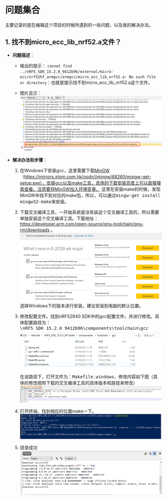 # 问题集合

主要记录的是在编辑这个项目的时候所遇到的一些问题，以及我的解决办法。

## 1. 找不到micro_ecc_lib_nrf52.a文件？
   
* **问题描述**：
  
  * 输出的提示：
    ```cannot find ../nRF5_SDK_15.2.0_9412b96/external/micro-ecc/nrf52hf_armgcc/armgcc/micro_ecc_lib_nrf52.a: No such file or directory```：也就是提示找不到micro_ecc_lib_nrf52.a这个文件。

  * 图片显示：
    ![](https://raw.githubusercontent.com/ZoharAndroid/MarkdownImages/master/%E9%97%AE%E9%A2%981.png)

* **解决办法和步骤**：
    1. 在Windows下安装gcc，这里需要下载[MinGW](https://mirrors.xtom.com.hk/osdn//mingw/68260/mingw-get-setup.exe)（https://mirrors.xtom.com.hk/osdn//mingw/68260/mingw-get-setup.exe），安装gcc以及make工具，具体的下载安装百度上可以直接搜索查看。注意要将MinGW加入环境变量。
    这里在安装make的时候，发现MinGW中找不到对应的make包，所以，可以通过<kbd>mingw-get install mingw32-make</kbd>来安装。

    2. 下载交叉编译工具，一开始系统是没有装这个交叉编译工具的，所以需要单独安装这个交叉编译工具。下载地址：https://developer.arm.com/open-source/gnu-toolchain/gnu-rm/downloads 。
    ![](https://raw.githubusercontent.com/ZoharAndroid/MarkdownImages/master/%E4%BA%A4%E5%8F%89%E7%BC%96%E8%AF%91%E5%B7%A5%E5%85%B7.png)
    选择Windows下的版本进行安装，建议安装到电脑的默认位置。

    3. 修改配置文件。找到nRF52840 SDK中的gcc配置文件，并进行修改。具体配置路径为：<kbd>\nRF5_SDK_15.2.0_9412b96\components\toolchain\gcc</kbd>
    ![](https://raw.githubusercontent.com/ZoharAndroid/MarkdownImages/master/%E9%85%8D%E7%BD%AE%E6%96%87%E4%BB%B6%E4%BD%8D%E7%BD%AE.png)
    在该路径下，打开文件为：<kbd>Makefile.windows</kbd>，修改内容如下图（具体的修改按照下载的交叉编译工具的具体版本和路径来修改）
    ![](https://raw.githubusercontent.com/ZoharAndroid/MarkdownImages/master/%E4%BF%AE%E6%94%B9%E9%85%8D%E7%BD%AE%E6%96%87%E4%BB%B6.png)

    4. 打开终端，找到相应的位置make一下。
    ![](https://raw.githubusercontent.com/ZoharAndroid/MarkdownImages/master/2019-2-28/make%E7%BB%93%E6%9E%9C.png)

    5. 烧录成功
    ![](https://raw.githubusercontent.com/ZoharAndroid/MarkdownImages/master/2019-2-28/successful.png)
